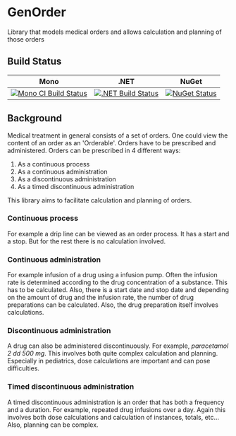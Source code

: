 # GenOrder
Library that models medical orders and allows calculation and planning of those orders

## Build Status

Mono | .NET | NuGet|
---- | ---- | ---- |
[![Mono CI Build Status](https://img.shields.io/travis/halcwb/GenOrder/master.svg)](https://travis-ci.org/halcwb/GenOrder) | [![.NET Build Status](https://img.shields.io/appveyor/ci/halcwb/GenOrder/master.svg)](https://ci.appveyor.com/project/halcwb/GenOrder) | [![NuGet Status](http://img.shields.io/nuget/v/Informedica.GenOrder.Lib.svg?style=flat)](https://www.nuget.org/packages/Informedica.GenOrder.Lib/)


## Background

Medical treatment in general consists of a set of orders. One could view the content of an order as an 'Orderable'. Orders have to be prescribed and administered. Orders can be prescribed in 4 different ways:

1. As a continuous process
2. As a continuous administration
3. As a discontinuous administration
4. As a timed discontinuous administration

This library aims to facilitate calculation and planning of orders.

### Continuous process

For example a drip line can be viewed as an order process. It has a start and a stop. But for the rest there is no calculation involved.

### Continuous administration

For example infusion of a drug using a infusion pump. Often the infusion rate is determined according to the drug concentration of a substance. This has to be calculated. Also, there is a start date and stop date and depending on the amount of drug and the infusion rate, the number of drug preparations can be calculated. Also, the drug preparation itself involves calculations.

### Discontinuous administration

A drug can also be administered discontinuously. For example, *paracetamol 2 dd 500 mg*. This involves both quite complex calculation and planning. Especially in pediatrics, dose calculations are important and can pose difficulties.

### Timed discontinuous administration

A timed discontinuous administration is an order that has both a frequency and a duration. For example, repeated drug infusions over a day. Again this involves both dose calculations and calculation of instances, totals, etc... Also, planning can be complex.

